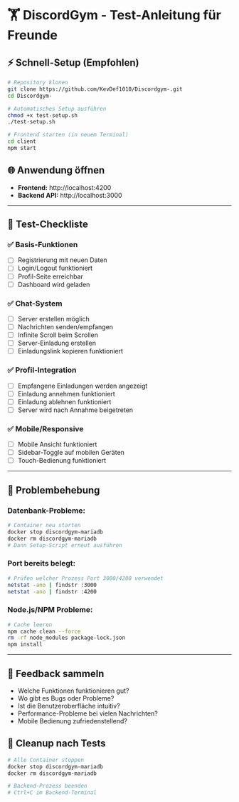 # 🏋️ DiscordGym - Test-Anleitung für Freunde

## ⚡ Schnell-Setup (Empfohlen)

```bash
# Repository klonen
git clone https://github.com/KevDef1010/Discordgym-.git
cd Discordgym-

# Automatisches Setup ausführen
chmod +x test-setup.sh
./test-setup.sh

# Frontend starten (in neuem Terminal)
cd client
npm start
```

## 🌐 Anwendung öffnen
- **Frontend:** http://localhost:4200
- **Backend API:** http://localhost:3000

---

## 🧪 Test-Checkliste

### ✅ **Basis-Funktionen**
- [ ] Registrierung mit neuen Daten
- [ ] Login/Logout funktioniert
- [ ] Profil-Seite erreichbar
- [ ] Dashboard wird geladen

### ✅ **Chat-System**
- [ ] Server erstellen möglich
- [ ] Nachrichten senden/empfangen
- [ ] Infinite Scroll beim Scrollen
- [ ] Server-Einladung erstellen
- [ ] Einladungslink kopieren funktioniert

### ✅ **Profil-Integration**
- [ ] Empfangene Einladungen werden angezeigt
- [ ] Einladung annehmen funktioniert
- [ ] Einladung ablehnen funktioniert
- [ ] Server wird nach Annahme beigetreten

### ✅ **Mobile/Responsive**
- [ ] Mobile Ansicht funktioniert
- [ ] Sidebar-Toggle auf mobilen Geräten
- [ ] Touch-Bedienung funktioniert

---

## 🔧 **Problembehebung**

### **Datenbank-Probleme:**
```bash
# Container neu starten
docker stop discordgym-mariadb
docker rm discordgym-mariadb
# Dann Setup-Script erneut ausführen
```

### **Port bereits belegt:**
```bash
# Prüfen welcher Prozess Port 3000/4200 verwendet
netstat -ano | findstr :3000
netstat -ano | findstr :4200
```

### **Node.js/NPM Probleme:**
```bash
# Cache leeren
npm cache clean --force
rm -rf node_modules package-lock.json
npm install
```

---

## 📝 **Feedback sammeln**
- Welche Funktionen funktionieren gut?
- Wo gibt es Bugs oder Probleme?
- Ist die Benutzeroberfläche intuitiv?
- Performance-Probleme bei vielen Nachrichten?
- Mobile Bedienung zufriedenstellend?

## 🛑 **Cleanup nach Tests**
```bash
# Alle Container stoppen
docker stop discordgym-mariadb
docker rm discordgym-mariadb

# Backend-Prozess beenden
# Ctrl+C im Backend-Terminal
```
